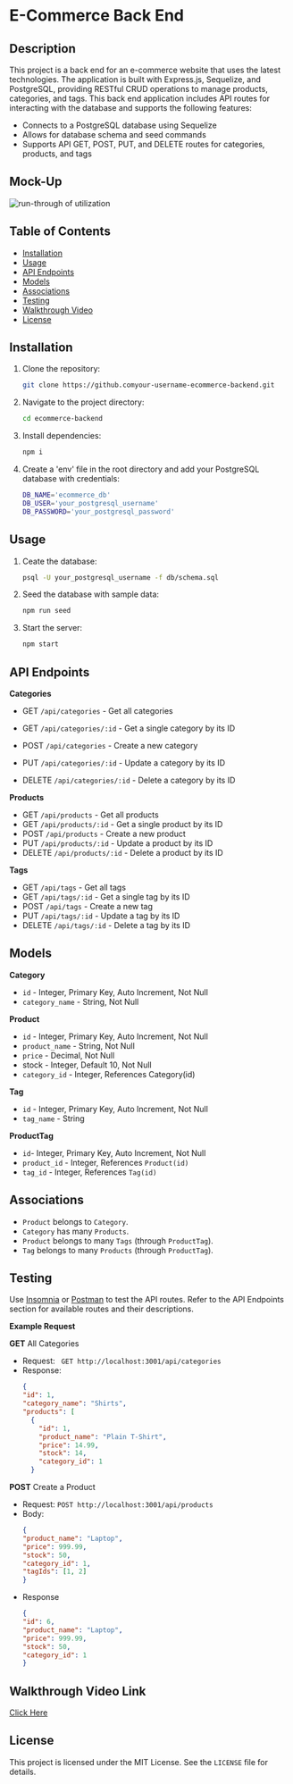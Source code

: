 # E-Commerce Back End

## Description

This project is a back end for an e-commerce website that uses the latest technologies. The application is built with Express.js, Sequelize, and PostgreSQL, providing RESTful CRUD operations to manage products, categories, and tags. This back end application includes API routes for interacting with the database and supports the following features:

- Connects to a PostgreSQL database using Sequelize
- Allows for database schema and seed commands
- Supports API GET, POST, PUT, and DELETE routes for categories, products, and tags

## Mock-Up
![run-through of utilization](Develop/assets/img/gifgif.gif)
## Table of Contents

- [Installation](#installation)
- [Usage](#usage)
- [API Endpoints](#api-endpoints)
- [Models](#models)
- [Associations](#associations)
- [Testing](#testing)
- [Walkthrough Video](#walkthrough-video)
- [License](#license)

## Installation

1. Clone the repository:
   ```bash
   git clone https://github.comyour-username-ecommerce-backend.git

2. Navigate to the project directory:
    ```bash
    cd ecommerce-backend

3. Install dependencies:
    ```bash
    npm i

4. Create a 'env' file in the root directory and add your PostgreSQL database with credentials:
    ```bash
    DB_NAME='ecommerce_db'
    DB_USER='your_postgresql_username'
    DB_PASSWORD='your_postgresql_password'

## Usage

1. Ceate the database:
    ``` bash
    psql -U your_postgresql_username -f db/schema.sql

2. Seed the database with sample data:
    ```bash
    npm run seed
3. Start the server: 
    ```bash
    npm start

## API Endpoints

**Categories** 
- GET `/api/categories` - Get all categories
- GET `/api/categories/:id` - Get a single category by its ID

- POST `/api/categories` - Create a new category
- PUT `/api/categories/:id` - Update a category by its ID
- DELETE `/api/categories/:id` - Delete a category by its ID

**Products**
- GET `/api/products` - Get all products
- GET `/api/products/:id` - Get a single product by its ID
- POST `/api/products` - Create a new product
- PUT `/api/products/:id` - Update a product by its ID
- DELETE `/api/products/:id` - Delete a product by its ID

**Tags**
- GET `/api/tags` - Get all tags
- GET `/api/tags/:id` - Get a single tag by its ID
- POST `/api/tags` - Create a new tag
- PUT `/api/tags/:id` - Update a tag by its ID
- DELETE `/api/tags/:id` - Delete a tag by its ID

## Models

**Category**
- `id` - Integer, Primary Key, Auto Increment, Not Null
- `category_name` - String, Not Null

**Product**
- `id` - Integer, Primary Key, Auto Increment, Not Null
- `product_name` - String, Not Null
- `price` - Decimal, Not Null
- stock - Integer, Default 10, Not Null
- `category_id` - Integer, References Category(id)

**Tag**
- `id` - Integer, Primary Key, Auto Increment, Not Null
- `tag_name` - String

**ProductTag**
- `id`- Integer, Primary Key, Auto Increment, Not Null
- `product_id` - Integer, References `Product(id)`
- `tag_id` - Integer, References `Tag(id)`

## Associations
- `Product` belongs to `Category`.
- `Category` has many `Products`.
- `Product` belongs to many `Tags` (through `ProductTag`).
- `Tag` belongs to many `Products` (through `ProductTag`).

## Testing 
Use [Insomnia](https://insomnia.rest/)
 or [Postman](https://www.postman.com/) to test the API routes. Refer to the API Endpoints section for available routes and their descriptions.

**Example Request**

**GET** All Categories
- Request: ` GET http://localhost:3001/api/categories`
- Response:
    ```json
    {
    "id": 1,
    "category_name": "Shirts",
    "products": [
      {
        "id": 1,
        "product_name": "Plain T-Shirt",
        "price": 14.99,
        "stock": 14,
        "category_id": 1
      }
    
**POST** Create a Product
- Request: `POST http://localhost:3001/api/products`
- Body:
    ```json
    {
  "product_name": "Laptop",
  "price": 999.99,
  "stock": 50,
  "category_id": 1,
  "tagIds": [1, 2]
    }
- Response
    ```json
    {
  "id": 6,
  "product_name": "Laptop",
  "price": 999.99,
  "stock": 50,
  "category_id": 1
    }

## Walkthrough Video Link
[Click Here](https://youtu.be/zqTaFpXnZSA)
## License
This project is licensed under the MIT License. See the `LICENSE` file for details.

